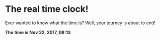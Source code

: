 # The real time clock!

Ever wanted to know what the time is? Well, your journey is about to end!

**The time is Nov 22, 2017, 08:13**